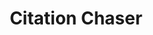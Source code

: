 ---
contributors: Neal Haddaway
citation: 'Haddaway, N.R., Grainger, M.J., Gray, C.T. 2021. citationchaser: An R package
  and Shiny app for forward and backward citations chasing in academic searching.'
description: 'In systematic reviews, we often want to obtain lists of references from
  across studies: forward citation chasing looks for all records citing one or more
  articles of known relevance; backward ciation chasing looks for all records referenced
  in one or more articles. This package contains functions to automate the process
  of forward and backward citation chasing by making use of the Lens.org API. An input
  article list can be used to return a list of all referenced records, and/or all
  citing records in the Lens.org database (consisting of PubMed, PubMed Central, CrossRef,
  Microsoft Academic Graph and CORE; ''https://www.lens.org'').'
last_edit: Wed, 01 Dec 2021 19:24:38 GMT
location: https://github.com/nealhaddaway/citationchaser
related_projects: {}
slug: citation_chaser
tags:
- citation
- reviews
- lens
terms_of_use: MIT License
title: Citation Chaser
uuid: db1c19b5-a1b3-4a49-9fce-583c0b522d9f
---